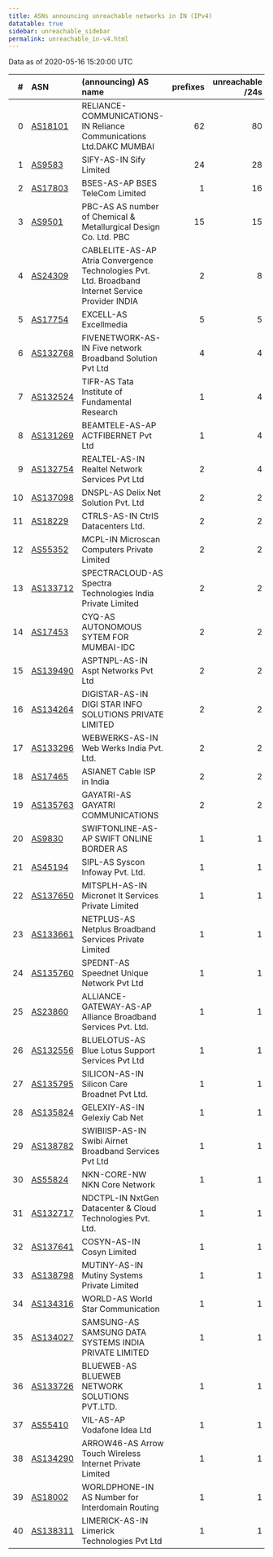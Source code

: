 ```yaml
---
title: ASNs announcing unreachable networks in IN (IPv4)
datatable: true
sidebar: unreachable_sidebar
permalink: unreachable_in-v4.html
---
```


Data as of 2020-05-16 15:20:00 UTC


<div class="datatable-begin"></div>

|   # | ASN                                      | (announcing) AS name                                                                               |   prefixes |   unreachable /24s |
|----:|:-----------------------------------------|:---------------------------------------------------------------------------------------------------|-----------:|-------------------:|
|   0 | [AS18101](unreachable_AS18101-v4.html)   | RELIANCE-COMMUNICATIONS-IN Reliance Communications Ltd.DAKC MUMBAI                                 |         62 |                 80 |
|   1 | [AS9583](unreachable_AS9583-v4.html)     | SIFY-AS-IN Sify Limited                                                                            |         24 |                 28 |
|   2 | [AS17803](unreachable_AS17803-v4.html)   | BSES-AS-AP BSES TeleCom Limited                                                                    |          1 |                 16 |
|   3 | [AS9501](unreachable_AS9501-v4.html)     | PBC-AS AS number of Chemical &amp; Metallurgical Design Co. Ltd. PBC                               |         15 |                 15 |
|   4 | [AS24309](unreachable_AS24309-v4.html)   | CABLELITE-AS-AP Atria Convergence Technologies Pvt. Ltd. Broadband Internet Service Provider INDIA |          2 |                  8 |
|   5 | [AS17754](unreachable_AS17754-v4.html)   | EXCELL-AS Excellmedia                                                                              |          5 |                  5 |
|   6 | [AS132768](unreachable_AS132768-v4.html) | FIVENETWORK-AS-IN Five network Broadband Solution Pvt Ltd                                          |          4 |                  4 |
|   7 | [AS132524](unreachable_AS132524-v4.html) | TIFR-AS Tata Institute of Fundamental Research                                                     |          1 |                  4 |
|   8 | [AS131269](unreachable_AS131269-v4.html) | BEAMTELE-AS-AP ACTFIBERNET Pvt Ltd                                                                 |          1 |                  4 |
|   9 | [AS132754](unreachable_AS132754-v4.html) | REALTEL-AS-IN Realtel Network Services Pvt Ltd                                                     |          2 |                  4 |
|  10 | [AS137098](unreachable_AS137098-v4.html) | DNSPL-AS Delix Net Solution Pvt. Ltd                                                               |          2 |                  2 |
|  11 | [AS18229](unreachable_AS18229-v4.html)   | CTRLS-AS-IN CtrlS Datacenters Ltd.                                                                 |          2 |                  2 |
|  12 | [AS55352](unreachable_AS55352-v4.html)   | MCPL-IN Microscan Computers Private Limited                                                        |          2 |                  2 |
|  13 | [AS133712](unreachable_AS133712-v4.html) | SPECTRACLOUD-AS Spectra Technologies India Private Limited                                         |          2 |                  2 |
|  14 | [AS17453](unreachable_AS17453-v4.html)   | CYQ-AS AUTONOMOUS SYTEM FOR MUMBAI-IDC                                                             |          2 |                  2 |
|  15 | [AS139490](unreachable_AS139490-v4.html) | ASPTNPL-AS-IN Aspt Networks Pvt Ltd                                                                |          2 |                  2 |
|  16 | [AS134264](unreachable_AS134264-v4.html) | DIGISTAR-AS-IN DIGI STAR INFO SOLUTIONS PRIVATE LIMITED                                            |          2 |                  2 |
|  17 | [AS133296](unreachable_AS133296-v4.html) | WEBWERKS-AS-IN Web Werks India Pvt. Ltd.                                                           |          2 |                  2 |
|  18 | [AS17465](unreachable_AS17465-v4.html)   | ASIANET Cable ISP in India                                                                         |          2 |                  2 |
|  19 | [AS135763](unreachable_AS135763-v4.html) | GAYATRI-AS GAYATRI COMMUNICATIONS                                                                  |          2 |                  2 |
|  20 | [AS9830](unreachable_AS9830-v4.html)     | SWIFTONLINE-AS-AP SWIFT ONLINE BORDER AS                                                           |          1 |                  1 |
|  21 | [AS45194](unreachable_AS45194-v4.html)   | SIPL-AS Syscon Infoway Pvt. Ltd.                                                                   |          1 |                  1 |
|  22 | [AS137650](unreachable_AS137650-v4.html) | MITSPLH-AS-IN Micronet It Services Private Limited                                                 |          1 |                  1 |
|  23 | [AS133661](unreachable_AS133661-v4.html) | NETPLUS-AS Netplus Broadband Services Private Limited                                              |          1 |                  1 |
|  24 | [AS135760](unreachable_AS135760-v4.html) | SPEDNT-AS Speednet Unique Network Pvt Ltd                                                          |          1 |                  1 |
|  25 | [AS23860](unreachable_AS23860-v4.html)   | ALLIANCE-GATEWAY-AS-AP Alliance Broadband Services Pvt. Ltd.                                       |          1 |                  1 |
|  26 | [AS132556](unreachable_AS132556-v4.html) | BLUELOTUS-AS Blue Lotus Support Services Pvt Ltd                                                   |          1 |                  1 |
|  27 | [AS135795](unreachable_AS135795-v4.html) | SILICON-AS-IN Silicon Care Broadnet Pvt Ltd.                                                       |          1 |                  1 |
|  28 | [AS135824](unreachable_AS135824-v4.html) | GELEXIY-AS-IN Gelexiy Cab Net                                                                      |          1 |                  1 |
|  29 | [AS138782](unreachable_AS138782-v4.html) | SWIBIISP-AS-IN Swibi Airnet Broadband Services Pvt Ltd                                             |          1 |                  1 |
|  30 | [AS55824](unreachable_AS55824-v4.html)   | NKN-CORE-NW NKN Core Network                                                                       |          1 |                  1 |
|  31 | [AS132717](unreachable_AS132717-v4.html) | NDCTPL-IN NxtGen Datacenter &amp; Cloud Technologies Pvt. Ltd.                                     |          1 |                  1 |
|  32 | [AS137641](unreachable_AS137641-v4.html) | COSYN-AS-IN Cosyn Limited                                                                          |          1 |                  1 |
|  33 | [AS138798](unreachable_AS138798-v4.html) | MUTINY-AS-IN Mutiny Systems Private Limited                                                        |          1 |                  1 |
|  34 | [AS134316](unreachable_AS134316-v4.html) | WORLD-AS World Star Communication                                                                  |          1 |                  1 |
|  35 | [AS134027](unreachable_AS134027-v4.html) | SAMSUNG-AS SAMSUNG DATA SYSTEMS INDIA PRIVATE LIMITED                                              |          1 |                  1 |
|  36 | [AS133726](unreachable_AS133726-v4.html) | BLUEWEB-AS BLUEWEB NETWORK SOLUTIONS PVT.LTD.                                                      |          1 |                  1 |
|  37 | [AS55410](unreachable_AS55410-v4.html)   | VIL-AS-AP Vodafone Idea Ltd                                                                        |          1 |                  1 |
|  38 | [AS134290](unreachable_AS134290-v4.html) | ARROW46-AS Arrow Touch Wireless Internet Private Limited                                           |          1 |                  1 |
|  39 | [AS18002](unreachable_AS18002-v4.html)   | WORLDPHONE-IN AS Number for Interdomain Routing                                                    |          1 |                  1 |
|  40 | [AS138311](unreachable_AS138311-v4.html) | LIMERICK-AS-IN Limerick Technologies Pvt Ltd                                                       |          1 |                  1 |

<div class="datatable-end"></div>